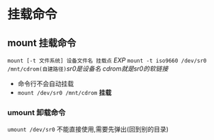 # 挂载命令


##  mount 挂载命令

`mount [-t 文件系统] 设备文件名 挂载点`
_EXP_ `mount -t iso9660 /dev/sr0 /mnt/cdrom(自建路径)`_sr0是设备名  cdrom就是sr0的软链接_
* 命令行不会自动挂载
* `mount /dev/sr0 /mnt/cdrom` **挂载**
###  umount 卸载命令
`umount /dev/sr0` 不能直接使用,需要先弹出(回到别的目录)

